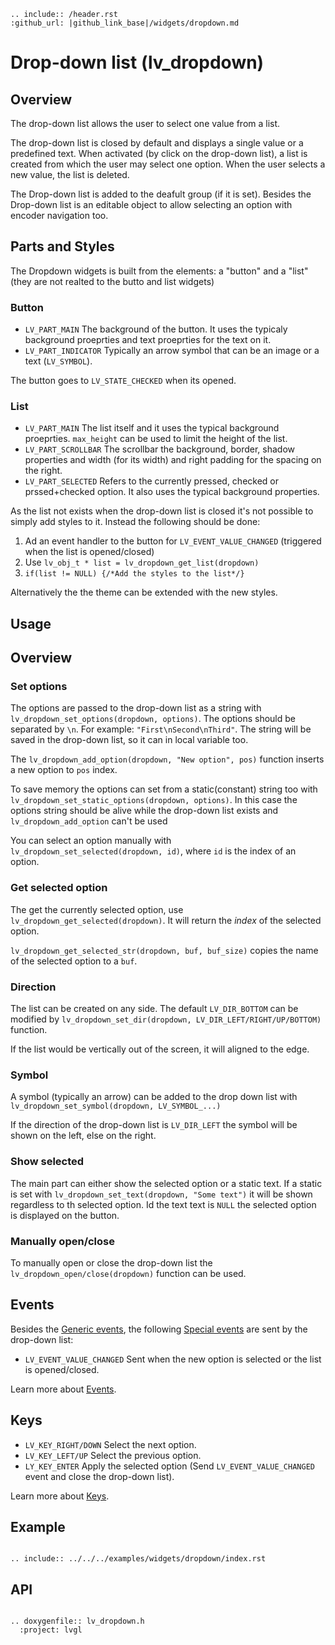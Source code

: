 ```eval_rst
.. include:: /header.rst 
:github_url: |github_link_base|/widgets/dropdown.md
```
# Drop-down list (lv_dropdown)


## Overview

The drop-down list allows the user to select one value from a list. 

The drop-down list is closed by default and displays a single value or a predefined text. 
When activated (by click on the drop-down list), a list is created from which the user may select one option. 
When the user selects a new value, the list is deleted.

The Drop-down list is added to the deafult group (if it is set). Besides the Drop-down list is an editable object to allow selecting an option with encoder navigation too.

## Parts and Styles
The Dropdown widgets is built from the elements: a "button" and a "list" (they are not realted to the butto and list widgets)

### Button
- `LV_PART_MAIN` The background of the button. It uses the typicaly background proeprties and text proeprties for the text on it.
- `LV_PART_INDICATOR` Typically an arrow symbol that can be an image or a text (`LV_SYMBOL`).

The button goes to `LV_STATE_CHECKED` when its opened.

### List
- `LV_PART_MAIN` The list itself and it uses the typical background proeprties. `max_height` can be used to limit the height of the list. 
- `LV_PART_SCROLLBAR` The scrollbar the background, border, shadow properties and width (for its width) and right padding for the spacing on the right. 
- `LV_PART_SELECTED` Refers to the currently pressed, checked or prssed+checked option. 
It also uses the typical background properties. 

As the list not exists when the drop-down list is closed it's not possible to simply add styles to it.
Instead the following should be done:
1. Ad an event handler to the button for `LV_EVENT_VALUE_CHANGED` (triggered when the list is opened/closed)
2. Use `lv_obj_t * list = lv_dropdown_get_list(dropdown)`
3. `if(list != NULL) {/*Add the styles to the list*/}`

Alternatively the the theme can be extended with the new styles. 
 
## Usage

## Overview

### Set options
The options are passed to the drop-down list as a string with `lv_dropdown_set_options(dropdown, options)`. The options should be separated by `\n`. For example: `"First\nSecond\nThird"`.
The string will be saved in the drop-down list, so it can in local variable too.

The `lv_dropdown_add_option(dropdown, "New option", pos)` function inserts a new option to `pos` index.

To save memory the options can set from a static(constant) string too with `lv_dropdown_set_static_options(dropdown, options)`. 
In this case the options string should be alive while the drop-down list exists and  `lv_dropdown_add_option` can't be used

You can select an option manually with `lv_dropdown_set_selected(dropdown, id)`, where `id` is the index of an option.

### Get selected option
The get the currently selected option, use `lv_dropdown_get_selected(dropdown)`. It will return the *index* of the selected option.

`lv_dropdown_get_selected_str(dropdown, buf, buf_size)` copies the name of the selected option to a `buf`.

### Direction
The list can be created on any side. The default `LV_DIR_BOTTOM` can be modified by `lv_dropdown_set_dir(dropdown, LV_DIR_LEFT/RIGHT/UP/BOTTOM)` function.

If the list would be vertically out of the screen, it will aligned to the edge.

### Symbol
A symbol (typically an arrow) can be added to the drop down list with `lv_dropdown_set_symbol(dropdown, LV_SYMBOL_...)`

If the direction of the drop-down list is  `LV_DIR_LEFT` the symbol will be shown on the left, else on the right.

### Show selected
The main part can either show the selected option or a static text. If a static is set with `lv_dropdown_set_text(dropdown, "Some text")` it will be shown regardless to th selected option.
Id the text text is `NULL` the selected option is displayed on the button.

### Manually open/close
To manually open or close the drop-down list the `lv_dropdown_open/close(dropdown)` function can be used.

## Events
Besides the [Generic events](../overview/event.html#generic-events), the following [Special events](../overview/event.html#special-events) are sent by the drop-down list:
- `LV_EVENT_VALUE_CHANGED` Sent when the new option is selected or the list is opened/closed.

Learn more about [Events](/overview/event).

## Keys
- `LV_KEY_RIGHT/DOWN` Select the next option.
- `LV_KEY_LEFT/UP` Select the previous option.
- `LY_KEY_ENTER` Apply the selected option (Send `LV_EVENT_VALUE_CHANGED` event and close the drop-down list).

Learn more about [Keys](/overview/indev).

## Example

```eval_rst

.. include:: ../../../examples/widgets/dropdown/index.rst

```

## API

```eval_rst

.. doxygenfile:: lv_dropdown.h
  :project: lvgl

```
